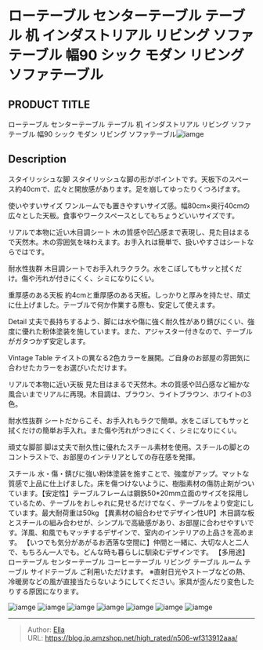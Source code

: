 # ローテーブル センターテーブル テーブル 机 インダストリアル リビング ソファテーブル 幅90 シック モダン リビング ソファテーブル


## PRODUCT TITLE 

ローテーブル センターテーブル テーブル 机 インダストリアル リビング ソファテーブル 幅90 シック モダン リビング ソファテーブル![iamge](https://b2bfiles1.gigab2b.cn/image/wkseller/7404/20231206_3edf696e74bf7a6a700c81bdd92ac140.jpg)

## Description

スタイリッシュな脚
スタイリッシュな脚の形がポイントです。天板下のスペース約40cmで、広々と開放感があります。足を崩してゆったりくつろげます。

使いやすいサイズ
ワンルームでも置きやすいサイズ感。幅80cm×奥行40cmの広々とした天板。食事やワークスペースとしてもちょうどいいサイズです。

リアルで本物に近い木目調シート
木の質感や凹凸感まで表現し、見た目はまるで天然木。木の雰囲気を味わえます。お手入れは簡単で、扱いやすさはシートならではです。

耐水性抜群
木目調シートでお手入れラクラク。水をこぼしてもサッと拭くだけ。傷や汚れが付きにくく、シミになりにくい。

重厚感のある天板
約4cmと重厚感のある天板。しっかりと厚みを持たせ、頑丈に仕上げました。テーブルで何か作業する際も、安定して使えます。

Detail
丈夫で長持ちするよう、脚には水や傷に強く耐久性があり錆びにくい、強度に優れた粉体塗装を施しています。また、アジャスター付きなので、テーブルがガタつかず安定します。

Vintage Table
テイストの異なる2色カラーを展開。ご自身のお部屋の雰囲気に合わせたカラーをお選びいただけます。

リアルで本物に近い天板
見た目はまるで天然木。木の質感や凹凸感など細かな風合いまでリアルに再現。木目調は、ブラウン、ライトブラウン、ホワイトの3色。

耐水性抜群
シートだからこそ、お手入れもラクで簡単。水をこぼしてもサッと拭くだけの簡単お手入れ。また傷や汚れがつきにくく、シミになりにくい。

頑丈な脚部
脚は丈夫で耐久性に優れたスチール素材を使用。スチールの脚とのコントラストで、お部屋のインテリアとしての存在感を発揮。

スチール
水・傷・錆びに強い粉体塗装を施すことで、強度がアップ。マットな質感で上品に仕上げました。床を傷つけないように、樹脂素材の傷防止剤がついています。【安定性】テーブルフレームは鋼鉄50*20mm立面のサイズを採用しているため、テーブルをおしゃれに見せるだけでなく、テーブルをより安定にしています。最大耐荷重は50kg
【異素材の組合わせでデザイン性UP】木目調な板とスチールの組み合わせが、シンプルで高級感があり、お部屋に合わせやすいです。洋風、和風でもマッチするデザインで、室内のインテリアの上品さを高めます。
【いつでも気分があがるお洒落な空間に】仲間と一緒に、大切な人と二人で、もちろん一人でも。どんな時も暮らしに馴染むデザインです。
【多用途】ローテーブル センターテーブル コーヒーテーブル リビング テーブル ルーム テーブル サイドテーブル ご利用いただけます。
※直射日光やストーブなどの熱、冷暖房などの風が直接当たらないようにしてください。家具が歪んだり変色したりする原因になります。





![iamge](https://b2bfiles1.gigab2b.cn/image/wkseller/7404/20231206_d50a789120e13e95aa9b1eed09e4df47.jpg)
![iamge](https://b2bfiles1.gigab2b.cn/image/wkseller/7404/20231206_0f6ea3269a9b8b9d688fe7a38b00c238.jpg)
![iamge](https://b2bfiles1.gigab2b.cn/image/wkseller/7404/20231206_55846b175f1c2a5e5805dd805995e710.jpg)
![iamge](https://b2bfiles1.gigab2b.cn/image/wkseller/7404/20231206_22c6d0c230d2798cbbdaf3664e271141.jpg)
![iamge](https://b2bfiles1.gigab2b.cn/image/wkseller/7404/20231206_5bf3c84b31b998dff9e7c68bc547515b.jpg)
![iamge](https://b2bfiles1.gigab2b.cn/image/wkseller/7404/20231206_626d6eccd5658b3fa1517d0033c9f005.jpg)
![iamge](https://b2bfiles1.gigab2b.cn/image/wkseller/7404/20231206_f356d513db6cccd450693f206d1828ba.jpg)


---

> Author: [Ella](https://blog.jp.amzshop.net/)  
> URL: https://blog.jp.amzshop.net/high_rated/n506-wf313912aaa/  

